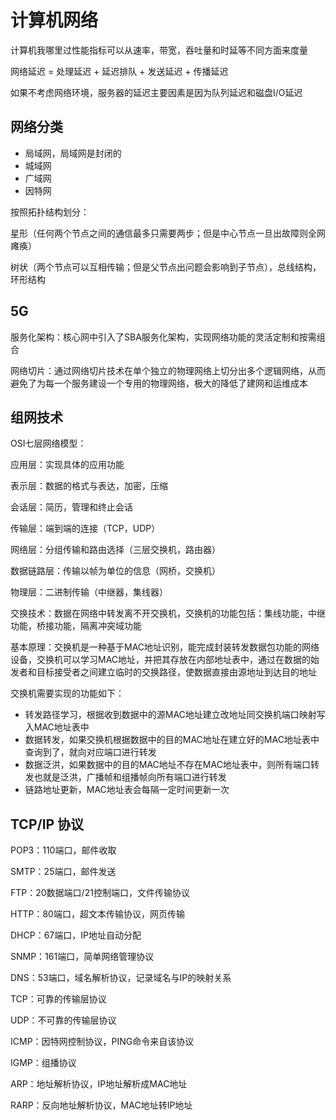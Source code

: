 # 计算机网络

计算机我哪里过性能指标可以从速率，带宽，吞吐量和时延等不同方面来度量

网络延迟 = 处理延迟 + 延迟排队 + 发送延迟 + 传播延迟

如果不考虑网络环境，服务器的延迟主要因素是因为队列延迟和磁盘I/O延迟

## 网络分类

* 局域网，局域网是封闭的
* 城域网
* 广域网
* 因特网

按照拓扑结构划分：

星形（任何两个节点之间的通信最多只需要两步；但是中心节点一旦出故障则全网瘫痪）

树状（两个节点可以互相传输；但是父节点出问题会影响到子节点），总线结构，环形结构

## 5G

服务化架构：核心网中引入了SBA服务化架构，实现网络功能的灵活定制和按需组合

网络切片：通过网络切片技术在单个独立的物理网络上切分出多个逻辑网络，从而避免了为每一个服务建设一个专用的物理网络，极大的降低了建网和运维成本

## 组网技术

OSI七层网络模型：

应用层：实现具体的应用功能

表示层：数据的格式与表达，加密，压缩

会话层：简历，管理和终止会话

传输层：端到端的连接（TCP，UDP）

网络层：分组传输和路由选择（三层交换机，路由器）

数据链路层：传输以帧为单位的信息（网桥，交换机）

物理层：二进制传输（中继器，集线器）

交换技术：数据在网络中转发离不开交换机，交换机的功能包括：集线功能，中继功能，桥接功能，隔离冲突域功能

基本原理：交换机是一种基于MAC地址识别，能完成封装转发数据包功能的网络设备，交换机可以学习MAC地址，并把其存放在内部地址表中，通过在数据的始发者和目标接受者之间建立临时的交换路径，使数据直接由源地址到达目的地址

交换机需要实现的功能如下：

* 转发路径学习，根据收到数据中的源MAC地址建立改地址同交换机端口映射写入MAC地址表中
* 数据转发，如果交换机根据数据中的目的MAC地址在建立好的MAC地址表中查询到了，就向对应端口进行转发
* 数据泛洪，如果数据中的目的MAC地址不存在MAC地址表中，则所有端口转发也就是泛洪，广播帧和组播帧向所有端口进行转发
* 链路地址更新，MAC地址表会每隔一定时间更新一次

## TCP/IP 协议

POP3：110端口，邮件收取

SMTP：25端口，邮件发送

FTP：20数据端口/21控制端口，文件传输协议

HTTP：80端口，超文本传输协议，网页传输

DHCP：67端口，IP地址自动分配

SNMP：161端口，简单网络管理协议

DNS：53端口，域名解析协议，记录域名与IP的映射关系

TCP：可靠的传输层协议

UDP：不可靠的传输层协议

ICMP：因特网控制协议，PING命令来自该协议

IGMP：组播协议

ARP：地址解析协议，IP地址解析成MAC地址

RARP：反向地址解析协议，MAC地址转IP地址
